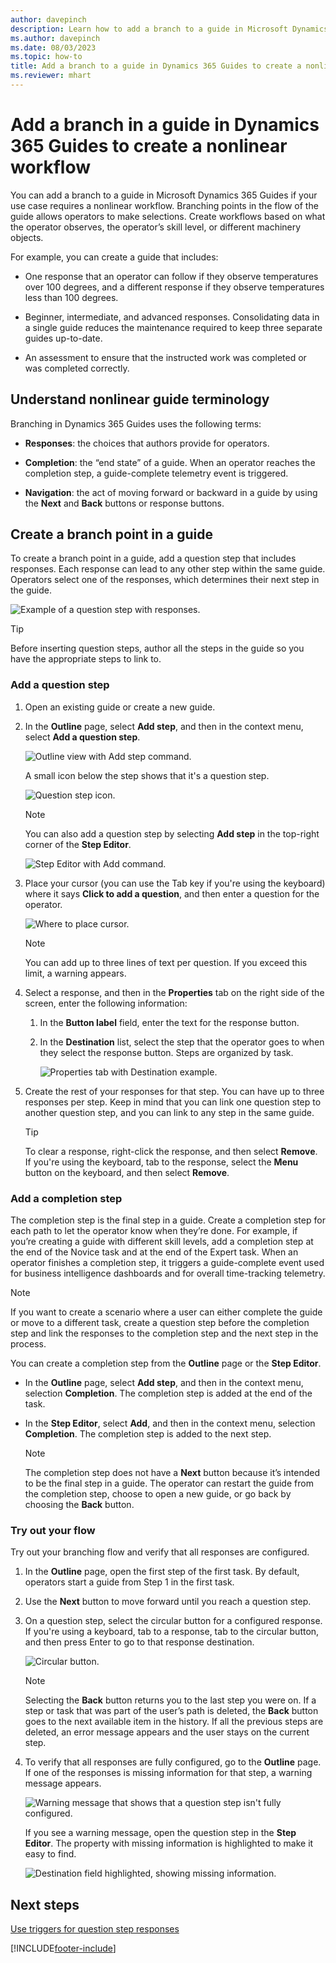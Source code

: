 ```yaml
---
author: davepinch
description: Learn how to add a branch to a guide in Microsoft Dynamics 365 Guides to create a nonlinear workflow
ms.author: davepinch
ms.date: 08/03/2023
ms.topic: how-to
title: Add a branch to a guide in Dynamics 365 Guides to create a nonlinear workflow
ms.reviewer: mhart
---
```


# Add a branch in a guide in Dynamics 365 Guides to create a nonlinear workflow

You can add a branch to a guide in Microsoft Dynamics 365 Guides if your use case requires a nonlinear workflow. Branching points in the flow of the guide allows operators to make selections. Create workflows based on what the operator observes, the operator’s skill level, or different machinery objects.

For example, you can create a guide that includes:

- One response that an operator can follow if they observe temperatures over 100 degrees, and a different response if they observe temperatures less than 100 degrees.

- Beginner, intermediate, and advanced responses. Consolidating data in a single guide reduces the maintenance required to keep three separate guides up-to-date.

- An assessment to ensure that the instructed work was completed or was completed correctly.

## Understand nonlinear guide terminology

Branching in Dynamics 365 Guides uses the following terms:

- **Responses**: the choices that authors provide for operators.

- **Completion**: the “end state” of a guide. When an operator reaches the completion step, a guide-complete telemetry event is triggered.

- **Navigation**: the act of moving forward or backward in a guide by using the **Next** and **Back** buttons or response buttons.

## Create a branch point in a guide

To create a branch point in a guide, add a question step that includes responses. Each response can lead to any other step within the same guide. Operators select one of the responses, which determines their next step in the guide.

![Example of a question step with responses.](media/branching-question-step-example.PNG "Example of a question step with responses")

> [!TIP]
> Before inserting question steps, author all the steps in the guide so you have the appropriate steps to link to.

### Add a question step

1. Open an existing guide or create a new guide.

1. In the **Outline** page, select **Add step**, and then in the context menu, select **Add a question step**.

    ![Outline view with Add step command.](media/branching-add-question-step-outline-view.PNG "Outline view with Add step command")

    A small icon below the step shows that it's a question step.

    ![Question step icon.](media/question-step-icon.PNG "Question step icon")

   > [!NOTE]
   > You can also add a question step by selecting **Add step** in the top-right corner of the **Step Editor**.

    ![Step Editor with Add command.](media/branching-add-question-step-step-editor.PNG "Step Editor with Add command")

1. Place your cursor (you can use the Tab key if you're using the keyboard) where it says **Click to add a question**, and then enter a question for the operator.

    ![Where to place cursor.](media/branching-add-question-text.PNG "Where to place cursor")

   > [!NOTE]
   > You can add up to three lines of text per question. If you exceed this limit, a warning appears.

1. Select a response, and then in the **Properties** tab on the right side of the screen, enter the following information:

   1. In the **Button label** field, enter the text for the response button.

   1. In the **Destination** list, select the step that the operator goes to when they select the response button. Steps are organized by task.

      ![Properties tab with Destination example.](media/branching-response-properties.PNG "Properties tab with Destination example")

1. Create the rest of your responses for that step. You can have up to three responses per step. Keep in mind that you can link one question step to another question step, and you can link to any step in the same guide.

   > [!TIP]
   > To clear a response, right-click the response, and then select **Remove**. If you're using the keyboard, tab to the response, select the **Menu** button on the keyboard, and then select **Remove**.

### Add a completion step

The completion step is the final step in a guide. Create a completion step for each path to let the operator know when they’re done. For example, if you’re creating a guide with different skill levels, add a completion step at the end of the Novice task and at the end of the Expert task. When an operator finishes a completion step, it triggers a guide-complete event used for business intelligence dashboards and for overall time-tracking telemetry.

> [!NOTE]
> If you want to create a scenario where a user can either complete the guide or move to a different task, create a question step before the completion step and link the responses to the completion step and the next step in the process.

You can create a completion step from the **Outline** page or the **Step Editor**.

- In the **Outline** page, select **Add step**, and then in the context menu, selection **Completion**. The completion step is added at the end of the task.

- In the **Step Editor**, select **Add**, and then in the context menu, selection **Completion**. The completion step is added to the next step.

  > [!NOTE]
  > The completion step does not have a **Next** button because it’s intended to be the final step in a guide. The operator can restart the guide from the completion step, choose to open a new guide, or go back by choosing the **Back** button.

### Try out your flow

Try out your branching flow and verify that all responses are configured.

1. In the **Outline** page, open the first step of the first task. By default, operators start a guide from Step 1 in the first task.

1. Use the **Next** button to move forward until you reach a question step.

1. On a question step, select the circular button for a configured response. If you're using a keyboard, tab to a response, tab to the circular button, and then press Enter to go to that response destination.

    ![Circular button.](media/circular-button.PNG "Circular button")

   > [!NOTE]
   > Selecting the **Back** button returns you to the last step you were on. If a step or task that was part of the user’s path is deleted, the **Back** button goes to the next available item in the history. If all the previous steps are deleted, an error message appears and the user stays on the current step.

1. To verify that all responses are fully configured, go to the **Outline** page. If one of the responses is missing information for that step, a warning message appears.

    ![Warning message that shows that a question step isn't fully configured.](media/question-step-warning.PNG "Warning message that shows that a question step isn't fully configured")

    If you see a warning message, open the question step in the **Step Editor**. The property with missing information is highlighted to make it easy to find.

    ![Destination field highlighted, showing missing information.](media/question-step-highlighted.PNG "Destination field highlighted, showing missing information")

## Next steps

[Use triggers for question step responses](pc-app-trigger.md)

[!INCLUDE[footer-include](../includes/footer-banner.md)]
